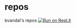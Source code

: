 # repos
bvandal's repos
[![Run on Repl.it](https://repl.it/badge/github/bvandal/repos)](https://repl.it/github/bvandal/repos)